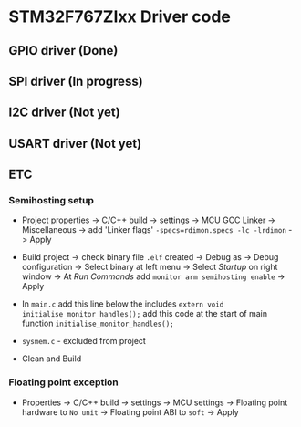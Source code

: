 # STM32F767ZIxx Driver code

## GPIO driver (Done)

## SPI driver (In progress)

## I2C driver (Not yet)

## USART driver (Not yet)


## ETC

### Semihosting setup

- Project properties -> C/C++ build -> settings -> MCU GCC Linker -> Miscellaneous -> add 'Linker flags' `-specs=rdimon.specs -lc -lrdimon` -> Apply

- Build project -> check binary file `.elf` created -> Debug as -> Debug configuration -> Select binary at left menu -> Select *Startup* on right window -> At *Run Commands* add `monitor arm semihosting enable` -> Apply

- In `main.c` add this line below the includes `extern void initialise_monitor_handles();` add this code at the start of main function `initialise_monitor_handles();`

- `sysmem.c` - excluded from project

- Clean and Build

### Floating point exception 

- Properties -> C/C++ build -> settings -> MCU settings -> Floating point hardware to `No unit` -> Floating point ABI to `soft` -> Apply
